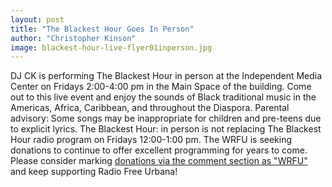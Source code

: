 ```yaml
---
layout: post
title: "The Blackest Hour Goes In Person"
author: "Christopher Kinson"
image: blackest-hour-live-flyer01inperson.jpg
---
```


DJ CK is performing The Blackest Hour in person at the Independent Media Center on Fridays 2:00-4:00 pm in the Main Space of the building. Come out to this live event and enjoy the sounds of Black traditional music in the Americas, Africa, Caribbean, and throughout the Diaspora. Parental advisory: Some songs may be inappropriate for children and pre-teens due to explicit lyrics. The Blackest Hour: in person is not replacing The Blackest Hour radio program on Fridays 12:00-1:00 pm. The WRFU is seeking donations to continue to offer excellent programming for years to come.  Please consider marking [donations via the comment section as "WRFU"](https://www.ucimc.org/support_our_work) and keep supporting Radio Free Urbana!

